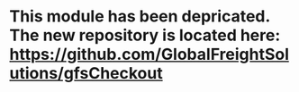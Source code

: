 # This module has been depricated. The new repository is located here: https://github.com/GlobalFreightSolutions/gfsCheckout